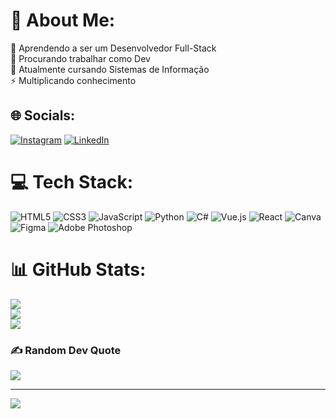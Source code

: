 # 💫 About Me:
🔭 Aprendendo a ser um Desenvolvedor Full-Stack<br>👯 Procurando trabalhar como Dev<br>💬 Atualmente cursando Sistemas de Informação<br>⚡ Multiplicando conhecimento


## 🌐 Socials:
[![Instagram](https://img.shields.io/badge/Instagram-%23E4405F.svg?logo=Instagram&logoColor=white)](https://instagram.com/https://www.instagram.com/oinstadojose/) [![LinkedIn](https://img.shields.io/badge/LinkedIn-%230077B5.svg?logo=linkedin&logoColor=white)](https://linkedin.com/in/www.linkedin.com/in/josé-daniel-bruns-726508294) 

# 💻 Tech Stack:
![HTML5](https://img.shields.io/badge/html5-%23E34F26.svg?style=flat-square&logo=html5&logoColor=white) ![CSS3](https://img.shields.io/badge/css3-%231572B6.svg?style=flat-square&logo=css3&logoColor=white) ![JavaScript](https://img.shields.io/badge/javascript-%23323330.svg?style=flat-square&logo=javascript&logoColor=%23F7DF1E) ![Python](https://img.shields.io/badge/python-3670A0?style=flat-square&logo=python&logoColor=ffdd54) ![C#](https://img.shields.io/badge/c%23-%23239120.svg?style=flat-square&logo=csharp&logoColor=white) ![Vue.js](https://img.shields.io/badge/vue.js-%2335495e.svg?style=flat-square&logo=vuedotjs&logoColor=%234FC08D) ![React](https://img.shields.io/badge/react-%2320232a.svg?style=flat-square&logo=react&logoColor=%2361DAFB) ![Canva](https://img.shields.io/badge/Canva-%2300C4CC.svg?style=flat-square&logo=Canva&logoColor=white) ![Figma](https://img.shields.io/badge/figma-%23F24E1E.svg?style=flat-square&logo=figma&logoColor=white) ![Adobe Photoshop](https://img.shields.io/badge/adobe%20photoshop-%2331A8FF.svg?style=flat-square&logo=adobe%20photoshop&logoColor=white)
# 📊 GitHub Stats:
![](https://github-readme-stats.vercel.app/api?username=JDSBruns&theme=blue-green&hide_border=false&include_all_commits=true&count_private=false)<br/>
![](https://github-readme-streak-stats.herokuapp.com/?user=JDSBruns&theme=blue-green&hide_border=false)<br/>
![](https://github-readme-stats.vercel.app/api/top-langs/?username=JDSBruns&theme=blue-green&hide_border=false&include_all_commits=true&count_private=false&layout=compact)

### ✍️ Random Dev Quote
![](https://quotes-github-readme.vercel.app/api?type=horizontal&theme=merko)

---
[![](https://visitcount.itsvg.in/api?id=JDSBruns&icon=8&color=3)](https://visitcount.itsvg.in)

<!-- Proudly created with GPRM ( https://gprm.itsvg.in ) -->